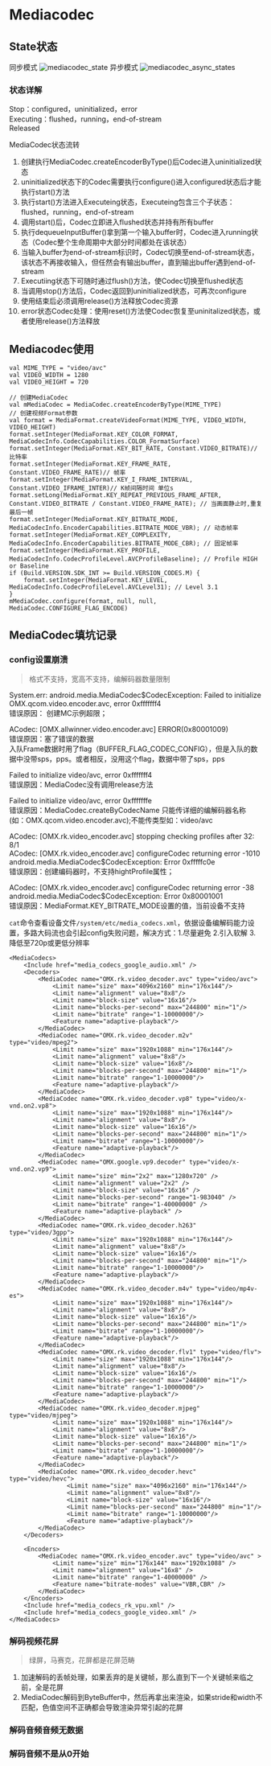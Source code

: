 # Mediacodec

## State状态
同步模式
![mediacodec_state](source/pic/mediacodec_states.svg)
异步模式
![mediacodec_async_states](source/pic/mediacodec_async_states.svg)
### 状态详解
Stop：configured，uninitialized，error   
Executing：flushed，running，end-of-stream   
Released

MediaCodec状态流转
1. 创建执行MediaCodec.createEncoderByType()后Codec进入uninitialized状态
2. uninitialized状态下的Codec需要执行configure()进入configured状态后才能执行start()方法
3. 执行start()方法进入Executeing状态，Executeing包含三个子状态：flushed，running，end-of-stream
4. 调用start()后，Codec立即进入flushed状态并持有所有buffer
5. 执行dequeueInputBuffer()拿到第一个输入buffer时，Codec进入running状态（Codec整个生命周期中大部分时间都处在该状态）
6. 当输入buffer为end-of-stream标识时，Codec切换至end-of-stream状态，该状态不再接收输入，但任然会有输出buffer，直到输出buffer遇到end-of-stream
7. Executiing状态下可随时通过flush()方法，使Codec切换至flushed状态
8. 当调用stop()方法后，Codec返回到uninitialized状态，可再次configure
9. 使用结束后必须调用release()方法释放Codec资源
10. error状态Codec处理：使用reset()方法使Codec恢复至uninitalized状态，或者使用release()方法释放

## Mediacodec使用
```
val MIME_TYPE = "video/avc"
val VIDEO_WIDTH = 1280
val VIDEO_HEIGHT = 720

// 创建MediaCodec
val mMediaCodec = MediaCodec.createEncoderByType(MIME_TYPE)
// 创建视频Format参数
val format = MediaFormat.createVideoFormat(MIME_TYPE, VIDEO_WIDTH, VIDEO_HEIGHT)
format.setInteger(MediaFormat.KEY_COLOR_FORMAT, MediaCodecInfo.CodecCapabilities.COLOR_FormatSurface)
format.setInteger(MediaFormat.KEY_BIT_RATE, Constant.VIDEO_BITRATE)// 比特率
format.setInteger(MediaFormat.KEY_FRAME_RATE, Constant.VIDEO_FRAME_RATE)// 帧率
format.setInteger(MediaFormat.KEY_I_FRAME_INTERVAL, Constant.VIDEO_IFRAME_INTER)// K帧间隔时间 单位s
format.setLong(MediaFormat.KEY_REPEAT_PREVIOUS_FRAME_AFTER, Constant.VIDEO_BITRATE / Constant.VIDEO_FRAME_RATE); // 当画面静止时,重复最后一帧
format.setInteger(MediaFormat.KEY_BITRATE_MODE, MediaCodecInfo.EncoderCapabilities.BITRATE_MODE_VBR); // 动态帧率
format.setInteger(MediaFormat.KEY_COMPLEXITY, MediaCodecInfo.EncoderCapabilities.BITRATE_MODE_CBR); // 固定帧率
format.setInteger(MediaFormat.KEY_PROFILE, MediaCodecInfo.CodecProfileLevel.AVCProfileBaseline); // Profile HIGH　or Baseline
if (Build.VERSION.SDK_INT >= Build.VERSION_CODES.M) {
    format.setInteger(MediaFormat.KEY_LEVEL, MediaCodecInfo.CodecProfileLevel.AVCLevel31); // Level 3.1
}
mMediaCodec.configure(format, null, null, MediaCodec.CONFIGURE_FLAG_ENCODE)

```

## MediaCodec填坑记录
### config设置崩溃
> 格式不支持，宽高不支持，编解码器数量限制

System.err: android.media.MediaCodec$CodecException: Failed to initialize OMX.qcom.video.encoder.avc, error 0xfffffff4   
错误原因： 创建MC示例超限；

ACodec: [OMX.allwinner.video.encoder.avc] ERROR(0x80001009)   
错误原因：塞了错误的数据   
入队Frame数据时用了flag（BUFFER_FLAG_CODEC_CONFIG），但是入队的数据中没带sps，pps。或者相反，没用这个flag，数据中带了sps，pps   

Failed to initialize video/avc, error 0xfffffff4   
错误原因：MediaCodec没有调用release方法

Failed to initialize video/avc, error 0xfffffffe   
错误原因：MediaCodec.createByCodecName 只能传详细的编解码器名称(如：OMX.qcom.video.encoder.avc);不能传类型如：video/avc

ACodec: [OMX.rk.video_encoder.avc] stopping checking profiles after 32: 8/1   
ACodec: [OMX.rk.video_encoder.avc] configureCodec returning error -1010   
android.media.MediaCodec$CodecException: Error 0xfffffc0e   
错误原因：创建编码器时，不支持hightProfile属性；

ACodec: [OMX.rk.video_encoder.avc] configureCodec returning error -38   
android.media.MediaCodec$CodecException: Error 0x80001001   
错误原因：MediaFormat.KEY_BITRATE_MODE设置的值，当前设备不支持   

`cat`命令查看设备文件`/system/etc/media_codecs.xml`，依据设备编解码能力设置，多路大码流也会引起config失败问题，解决方式：1.尽量避免 2.引入软解 3.降低至720p或更低分辨率
```
<MediaCodecs>
    <Include href="media_codecs_google_audio.xml" />
    <Decoders>
        <MediaCodec name="OMX.rk.video_decoder.avc" type="video/avc">
            <Limit name="size" max="4096x2160" min="176x144"/>
            <Limit name="alignment" value="8x8"/>
            <Limit name="block-size" value="16x16"/>
            <Limit name="blocks-per-second" max="244800" min="1"/>
            <Limit name="bitrate" range="1-10000000"/>
            <Feature name="adaptive-playback"/>
        </MediaCodec>
        <MediaCodec name="OMX.rk.video_decoder.m2v" type="video/mpeg2">
            <Limit name="size" max="1920x1088" min="176x144"/>
            <Limit name="alignment" value="8x8"/>
            <Limit name="block-size" value="16x8"/>
            <Limit name="blocks-per-second" max="244800" min="1"/>
            <Limit name="bitrate" range="1-10000000"/>
            <Feature name="adaptive-playback"/>
        </MediaCodec>
        <MediaCodec name="OMX.rk.video_decoder.vp8" type="video/x-vnd.on2.vp8">
            <Limit name="size" max="1920x1088" min="176x144"/>
            <Limit name="alignment" value="8x8"/>
            <Limit name="block-size" value="16x16"/>
            <Limit name="blocks-per-second" max="244800" min="1"/>
            <Limit name="bitrate" range="1-10000000"/>
            <Feature name="adaptive-playback"/>
        </MediaCodec>
        <MediaCodec name="OMX.google.vp9.decoder" type="video/x-vnd.on2.vp9">
            <Limit name="size" min="2x2" max="1280x720" />
            <Limit name="alignment" value="2x2" />
            <Limit name="block-size" value="16x16" />
            <Limit name="blocks-per-second" range="1-983040" />
            <Limit name="bitrate" range="1-40000000" />
            <Feature name="adaptive-playback" />
        </MediaCodec>
        <MediaCodec name="OMX.rk.video_decoder.h263" type="video/3gpp">
            <Limit name="size" max="1920x1088" min="176x144"/>
            <Limit name="alignment" value="8x8"/>
            <Limit name="block-size" value="16x16"/>
            <Limit name="blocks-per-second" max="244800" min="1"/>
            <Limit name="bitrate" range="1-10000000"/>
            <Feature name="adaptive-playback"/>
        </MediaCodec>
        <MediaCodec name="OMX.rk.video_decoder.m4v" type="video/mp4v-es">
            <Limit name="size" max="1920x1088" min="176x144"/>
            <Limit name="alignment" value="8x8"/>
            <Limit name="block-size" value="16x16"/>
            <Limit name="blocks-per-second" max="244800" min="1"/>
            <Limit name="bitrate" range="1-10000000"/>
            <Feature name="adaptive-playback"/>
        </MediaCodec>
        <MediaCodec name="OMX.rk.video_decoder.flv1" type="video/flv">
            <Limit name="size" max="1920x1088" min="176x144"/>
            <Limit name="alignment" value="8x8"/>
            <Limit name="block-size" value="16x16"/>
            <Limit name="blocks-per-second" max="244800" min="1"/>
            <Limit name="bitrate" range="1-10000000"/>
            <Feature name="adaptive-playback"/>
        </MediaCodec>
        <MediaCodec name="OMX.rk.video_decoder.mjpeg" type="video/mjpeg">
            <Limit name="size" max="1920x1088" min="176x144"/>
            <Limit name="alignment" value="8x8"/>
            <Limit name="block-size" value="16x16"/>
            <Limit name="blocks-per-second" max="244800" min="1"/>
            <Limit name="bitrate" range="1-10000000"/>
            <Feature name="adaptive-playback"/>
        </MediaCodec>
        <MediaCodec name="OMX.rk.video_decoder.hevc" type="video/hevc">
                <Limit name="size" max="4096x2160" min="176x144"/>
                <Limit name="alignment" value="8x8"/>
                <Limit name="block-size" value="16x16"/>
                <Limit name="blocks-per-second" max="244800" min="1"/>
                <Limit name="bitrate" range="1-10000000"/>
                <Feature name="adaptive-playback"/>
        </MediaCodec>
    </Decoders>

    <Encoders>
        <MediaCodec name="OMX.rk.video_encoder.avc" type="video/avc" >
            <Limit name="size" min="176x144" max="1920x1088" />
            <Limit name="alignment" value="16x8" />
            <Limit name="bitrate" range="1-40000000" />
            <Feature name="bitrate-modes" value="VBR,CBR" />
        </MediaCodec>
    </Encoders>
    <Include href="media_codecs_rk_vpu.xml" />
    <Include href="media_codecs_google_video.xml" />
</MediaCodecs>
```

### 解码视频花屏
> 绿屏，马赛克，花屏都是花屏范畴

1. 加速解码的丢帧处理，如果丢弃的是关键帧，那么直到下一个关键帧来临之前，全是花屏
2. MediaCodec解码到ByteBuffer中，然后再拿出来渲染，如果stride和width不匹配，色值空间不正确都会导致渲染异常引起的花屏



### 解码音频音频无数据

### 解码音频不是从0开始